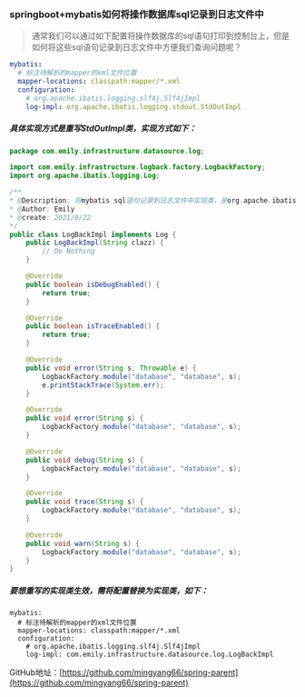 ### springboot+mybatis如何将操作数据库sql记录到日志文件中

> 通常我们可以通过如下配置将操作数据库的sql语句打印到控制台上，但是如何将这些sql语句记录到日志文件中方便我们查询问题呢？

```yaml
mybatis:
  # 标注待解析的mapper的xml文件位置
  mapper-locations: classpath:mapper/*.xml
  configuration:
    # org.apache.ibatis.logging.slf4j.Slf4jImpl
    log-impl: org.apache.ibatis.logging.stdout.StdOutImpl
```

##### 具体实现方式是重写StdOutImpl类，实现方式如下：

```java
package com.emily.infrastructure.datasource.log;

import com.emily.infrastructure.logback.factory.LogbackFactory;
import org.apache.ibatis.logging.Log;

/**
* @Description: 将mybatis sql语句记录到日志文件中实现类，是org.apache.ibatis.logging.stdout.StdOutImpl类的替换
* @Author: Emily
* @create: 2021/8/22
*/
public class LogBackImpl implements Log {
    public LogBackImpl(String clazz) {
        // Do Nothing
    }

    @Override
    public boolean isDebugEnabled() {
        return true;
    }

    @Override
    public boolean isTraceEnabled() {
        return true;
    }

    @Override
    public void error(String s, Throwable e) {
        LogbackFactory.module("database", "database", s);
        e.printStackTrace(System.err);
    }

    @Override
    public void error(String s) {
        LogbackFactory.module("database", "database", s);
    }

    @Override
    public void debug(String s) {
        LogbackFactory.module("database", "database", s);
    }

    @Override
    public void trace(String s) {
        LogbackFactory.module("database", "database", s);
    }

    @Override
    public void warn(String s) {
        LogbackFactory.module("database", "database", s);
    }
}

```

##### 要想重写的实现类生效，需将配置替换为实现类，如下：

```
mybatis:
  # 标注待解析的mapper的xml文件位置
  mapper-locations: classpath:mapper/*.xml
  configuration:
    # org.apache.ibatis.logging.slf4j.Slf4jImpl
    log-impl: com.emily.infrastructure.datasource.log.LogBackImpl
```



GitHub地址：[https://github.com/mingyang66/spring-parent](https://github.com/mingyang66/spring-parent)

